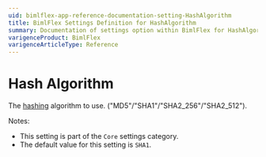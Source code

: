 ```yaml
---
uid: bimlflex-app-reference-documentation-setting-HashAlgorithm
title: BimlFlex Settings Definition for HashAlgorithm
summary: Documentation of settings option within BimlFlex for HashAlgorithm
varigenceProduct: BimlFlex
varigenceArticleType: Reference
---
```


# Hash Algorithm

The [hashing](xref:bimlflex-concepts-hashing) algorithm to use. ("MD5"/"SHA1"/"SHA2_256"/"SHA2_512").

Notes:

* This setting is part of the `Core` settings category.
* The default value for this setting is `SHA1`.
